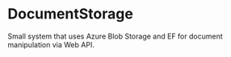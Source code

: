 # DocumentStorage
Small system that uses Azure Blob Storage and EF for document manipulation via Web API.
